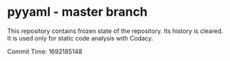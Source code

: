 # pyyaml - master branch

This repository contains frozen state of the repository.
Its history is cleared. It is used only for static code
analysis with Codacy.

Commit Time: 1692185148